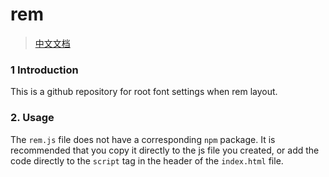 # rem
> [中文文档](https://github.com/lixilin123/rem/blob/master/README-zh.md)
### 1 Introduction
This is a github repository for root font settings when rem layout.
### 2. Usage
The `rem.js` file does not have a corresponding `npm` package. It is recommended that you copy it directly to the js file you created, or add the code directly to the `script` tag in the header of the `index.html` file.
